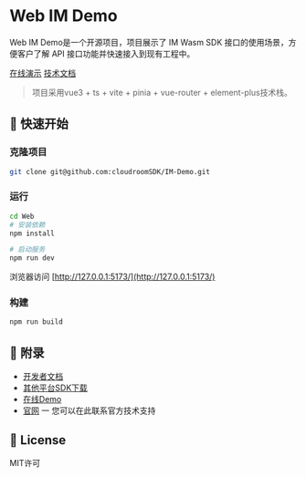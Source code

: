 # Web IM Demo

Web IM Demo是一个开源项目，项目展示了 IM Wasm SDK 接口的使用场景，方便客户了解 API 接口功能并快速接入到现有工程中。

[在线演示](http://sdk.cloudroom.com/web/im/)   [技术文档](https://docs.cloudroom.com/im/document/intro/introduce?platform=Web)

> 项目采用vue3 + ts + vite + pinia + vue-router + element-plus技术栈。

## 🚀 快速开始

### 克隆项目

```bash
git clone git@github.com:cloudroomSDK/IM-Demo.git
```

### 运行
```bash
cd Web
# 安装依赖
npm install

# 启动服务
npm run dev
```

浏览器访问 [http://127.0.0.1:5173/](http://127.0.0.1:5173/)

### 构建
```bash
npm run build
```

## 🔖 附录

- [开发者文档](https://docs.cloudroom.com/im/document/intro/introduce?platform=Web)
- [其他平台SDK下载](https://sdk.cloudroom.com/pages/download#sdk)
- [在线Demo](http://sdk.cloudroom.com/web/im/)
- [官网](https://sdk.cloudroom.com) 一 您可以在此联系官方技术支持

## 📄 License

MIT许可